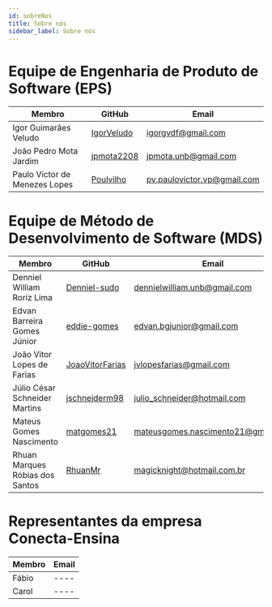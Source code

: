 ```yaml
---
id: sobreNos
title: Sobre nós
sidebar_label: Sobre nós
---
```


# Equipe de Engenharia de Produto de Software (EPS)

| Membro | GitHub | Email |
|--------|--------|-------|
| Igor Guimarães Veludo | [IgorVeludo](github.com/IgorVeludo) | igorgvdf@gmail.com  |
| João Pedro Mota Jardim | [jpmota2208](github.com/jpmota2208) | jpmota.unb@gmail.com |
| Paulo Victor de Menezes Lopes | [Poulvilho](github.com/Poulvilho) | pv.paulovictor.vp@gmail.com |

# Equipe de Método de Desenvolvimento de Software (MDS)

| Membro | GitHub | Email |
|--------|--------|-------|
| Denniel William Roriz Lima | [Denniel-sudo](github.com/Denniel-sudo) | dennielwilliam.unb@gmail.com |
| Edvan Barreira Gomes Júnior | [eddie-gomes](github.com/eddie-gomes) | edvan.bgjunior@gmail.com |
| João Vitor Lopes de Farias | [JoaoVitorFarias](github.com/JoaoVitorFarias) | jvlopesfarias@gmail.com |
| Júlio César Schneider Martins | [jschneiderm98](github.com/jschneiderm98) | julio_schneider@hotmail.com |
| Mateus Gomes Nascimento | [matgomes21](github.com/matgomes21) | mateusgomes.nascimento21@gmail.com |
| Rhuan Marques Róbias dos Santos | [RhuanMr](github.com/RhuanMr) | magicknight@hotmail.com.br |

# Representantes da empresa Conecta-Ensina

| Membro | Email |
|--------|-------|
| Fábio | ---- |
| Carol | ---- |
